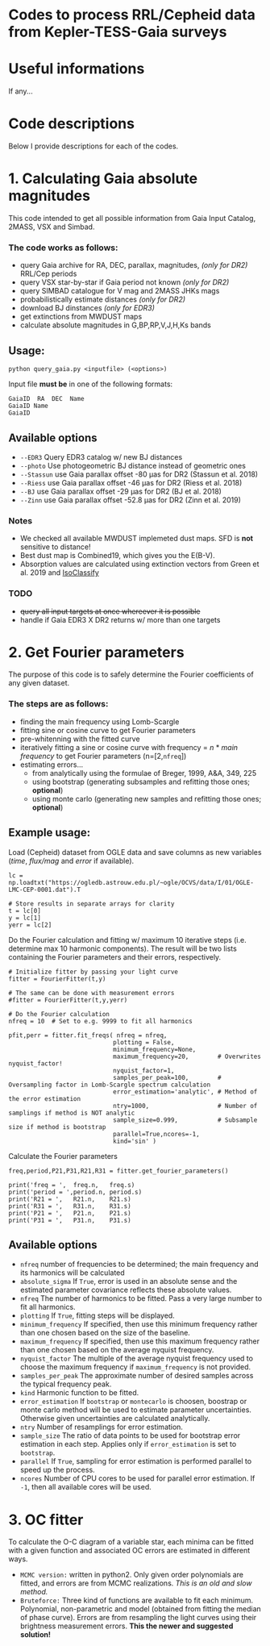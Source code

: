 # Codes to process RRL/Cepheid data from Kepler-TESS-Gaia surveys

# Useful informations

If any...

# Code descriptions

Below I provide descriptions for each of the codes.

# 1. Calculating Gaia absolute magnitudes

This code intended to get all possible information from Gaia Input Catalog, 2MASS, VSX and Simbad.

### The code works as follows:
- query Gaia archive for RA, DEC, parallax, magnitudes, *(only for DR2)* RRL/Cep periods
- query VSX star-by-star if Gaia period not known *(only for DR2)*
- query SIMBAD catalogue for V mag and 2MASS JHKs mags
- probabilistically estimate distances *(only for DR2)*
- download BJ dinstances *(only for EDR3)*
- get extinctions from MWDUST maps
- calculate absolute magnitudes in G,BP,RP,V,J,H,Ks bands

## Usage:
```
python query_gaia.py <inputfile> (<options>)
```
Input file __must be__ in one of the following formats:
```
GaiaID  RA  DEC  Name
GaiaID Name
GaiaID
```

## Available options
 - `--EDR3`    Query EDR3 catalog w/ new BJ distances
 - `--photo`   Use photogeometric BJ distance instead of geometric ones
 - `--Stassun` use Gaia parallax offset -80   μas for DR2 (Stassun et al. 2018)
 - `--Riess`   use Gaia parallax offset -46   μas for DR2 (Riess et al. 2018)
 - `--BJ`      use Gaia parallax offset -29   μas for DR2 (BJ et al. 2018)
 - `--Zinn`    use Gaia parallax offset -52.8 μas for DR2 (Zinn et al. 2019)

### Notes

 - We checked all available MWDUST implemeted dust maps. SFD is __not__ sensitive to distance!
 - Best dust map is Combined19, which gives you the E(B-V).
 - Absorption values are calculated using extinction vectors from Green et al. 2019 and [IsoClassify](https://github.com/danxhuber/isoclassify)

### TODO
 - ~~query all input targets at once whereever it is possible~~
 - handle if Gaia EDR3 X DR2 returns w/ more than one targets

# 2. Get Fourier parameters

The purpose of this code is to safely determine the Fourier coefficients of any given dataset.

### The steps are as follows:
- finding the main frequency using Lomb-Scargle
- fitting sine or cosine curve to get Fourier parameters
- pre-whitenning with the fitted curve
- iteratively fitting a sine or cosine curve with frequency = *n* * *main frequency* to get Fourier parameters (n=[2,`nfreq`])
- estimating errors...
  - from analytically using the formulae of Breger, 1999, A&A, 349, 225
  - using bootstrap (generating subsamples and refitting those ones; **optional**)
  - using monte carlo (generating new samples and refitting those ones; **optional**)

## Example usage:
Load (Cepheid) dataset from OGLE data and save columns as new variables (*time*, *flux/mag* and *error* if available).
```
lc = np.loadtxt("https://ogledb.astrouw.edu.pl/~ogle/OCVS/data/I/01/OGLE-LMC-CEP-0001.dat").T

# Store results in separate arrays for clarity
t = lc[0]
y = lc[1]
yerr = lc[2]
```

Do the Fourier calculation and fitting w/ maximum 10 iterative steps (i.e. determine max 10 harmonic components). The result will be two lists containing the Fourier parameters and their errors, respectively.
```
# Initialize fitter by passing your light curve
fitter = FourierFitter(t,y)

# The same can be done with measurement errors
#fitter = FourierFitter(t,y,yerr)

# Do the Fourier calculation
nfreq = 10  # Set to e.g. 9999 to fit all harmonics

pfit,perr = fitter.fit_freqs( nfreq = nfreq,
                             plotting = False,
                             minimum_frequency=None,
                             maximum_frequency=20,        # Overwrites nyquist_factor!
                             nyquist_factor=1,
                             samples_per_peak=100,        # Oversampling factor in Lomb-Scargle spectrum calculation
                             error_estimation='analytic', # Method of the error estimation
                             ntry=1000,                   # Number of samplings if method is NOT analytic
                             sample_size=0.999,           # Subsample size if method is bootstrap
                             parallel=True,ncores=-1,
                             kind='sin' )
```

Calculate the Fourier parameters
```
freq,period,P21,P31,R21,R31 = fitter.get_fourier_parameters()

print('freq = ',  freq.n,   freq.s)
print('period = ',period.n, period.s)
print('R21 = ',   R21.n,    R21.s)
print('R31 = ',   R31.n,    R31.s)
print('P21 = ',   P21.n,    P21.s)
print('P31 = ',   P31.n,    P31.s)
```

## Available options
 - `nfreq` number of frequencies to be determined; the main frequency and its harmonics will be calculated
 - `absolute_sigma` If `True`, error is used in an absolute sense and the estimated parameter covariance reflects these absolute values.
 - `nfreq` The number of harmonics to be fitted. Pass a very large number to fit all harmonics.
 - `plotting` If `True`, fitting steps will be displayed.
 - `minimum_frequency` If specified, then use this minimum frequency rather than one chosen based on the size
     of the baseline.
 - `maximum_frequency` If specified, then use this maximum frequency rather than one chosen based on the average
     nyquist frequency.
 - `nyquist_factor` The multiple of the average nyquist frequency used to choose the maximum frequency
     if ``maximum_frequency`` is not provided.
 - `samples_per_peak` The approximate number of desired samples across the typical frequency peak.
 - `kind` Harmonic function to be fitted.
 - `error_estimation` If `bootstrap` or `montecarlo` is choosen, boostrap or monte carlo method will be used to estimate parameter uncertainties.
     Otherwise given uncertainties are calculated analytically.
 - `ntry` Number of resamplings for error estimation.
 - `sample_size` The ratio of data points to be used for bootstrap error estimation in each step.
     Applies only if `error_estimation` is set to `bootstrap`.
 - `parallel` If `True`, sampling for error estimation is performed parallel to speed up the process.
 - `ncores` Number of CPU cores to be used for parallel error estimation. If `-1`, then all available cores will be used.

# 3. OC fitter

To calculate the O-C diagram of a variable star, each minima can be fitted with a given function and associated OC errors are estimated in different ways.
- `MCMC version:` written in python2. Only given order polynomials are fitted, and errors are from MCMC realizations. _This is an old and slow method._
- `Bruteforce:` Three kind of functions are available to fit each minimum. Polynomial, non-parametric and model (obtained from fitting the median of phase curve). Errors are from resampling the light curves using their brightness measurement errors. __This the newer and suggested solution!__
